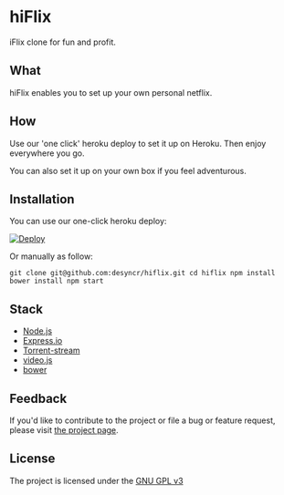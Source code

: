 hiFlix
=====

iFlix clone for fun and profit.

What
----

hiFlix enables you to set up your own personal netflix.

How
---

Use our 'one click' heroku deploy to set it up on Heroku. Then enjoy everywhere you go.

You can also set it up on your own box if you feel adventurous.

## Installation

You can use our one-click heroku deploy:

[![Deploy](https://www.herokucdn.com/deploy/button.png)](https://heroku.com/deploy)

Or manually as follow:

``
git clone git@github.com:desyncr/hiflix.git
cd hiflix
npm install
bower install
npm start
``

## Stack

- [Node.js][3]
- [Express.io][4]
- [Torrent-stream][5]
- [video.js][6]
- [bower][7]

## Feedback

If you'd like to contribute to the project or file a bug or feature request, please visit [the project page][1].

## License

The project is licensed under the [GNU GPL v3][2]

  [1]: https://github.com/desyncr/hiflix
  [2]: http://www.gnu.org/licenses/gpl.html
  [3]: https://nodejs.org
  [4]: http://express-io.org
  [5]: https://github.com/mafintosh/torrent-stream
  [6]: http://www.videojs.com
  [7]: https://bower.io

